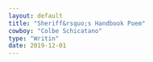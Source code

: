 ```yaml
---
layout: default
title: "Sheriff&rsquo;s Handbook Poem"
cowboy: "Colbe Schicatano"
type: "Writin"
date: 2019-12-01
---
```

